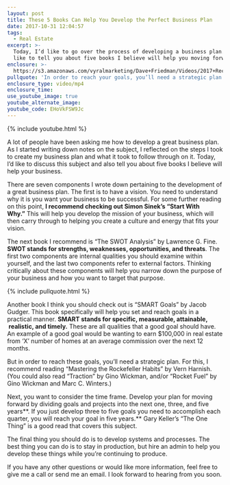 ```yaml
---
layout: post
title: These 5 Books Can Help You Develop the Perfect Business Plan
date: 2017-10-31 12:04:57
tags:
  - Real Estate
excerpt: >-
  Today, I’d like to go over the process of developing a business plan. I’d also
  like to tell you about five books I believe will help you moving forward.
enclosure: >-
  https://s3.amazonaws.com/vyralmarketing/Dave+Friedman/Videos/2017+Recruiting/5+Books+To+Help+Your+Business+-+Charleston+%2526+Mt.+Pleasant+Real+Estate+Agent.mp4
pullquote: 'In order to reach your goals, you’ll need a strategic plan.'
enclosure_type: video/mp4
enclosure_time:
use_youtube_image: true
youtube_alternate_image:
youtube_code: EHoVkFSW9Jc
---
```



{% include youtube.html %}

A lot of people have been asking me how to develop a great business plan. As I started writing down notes on the subject, I reflected on the steps I took to create my business plan and what it took to follow through on it. Today, I’d like to discuss this subject and also tell you about five books I believe will help your business.

There are seven components I wrote down pertaining to the development of a great business plan. The first is to have a vision. You need to understand why it is you want your business to be successful. For some further reading on this point, **I recommend checking out Simon Sinek’s “Start With Why.”**&nbsp;This will help you develop the mission of your business, which will then carry through to helping you create a culture and energy that fits your vision.

The next book I recommend is “The SWOT Analysis” by Lawrence G. Fine. **SWOT stands for strengths, weaknesses, opportunities, and threats**. The first two components are internal qualities you should examine within yourself, and the last two components refer to external factors. Thinking critically about these components will help you narrow down the purpose of your business and how you want to target that purpose.

{% include pullquote.html %}

Another book I think you should check out is “SMART Goals” by Jacob Gudger. This book specifically will help you set and reach goals in a practical manner. **SMART stands for specific, measurable, attainable, &nbsp;realistic, and timely.** These are all qualities that a good goal should have. An example of a good goal would be wanting to earn $100,000 in real estate from ‘X’ number of homes at an average commission over the next 12 months.

But in order to reach these goals, you’ll need a strategic plan. For this, I recommend reading “Mastering the Rockefeller Habits” by Vern Harnish. (You could also read “Traction” by Gino Wickman, and/or “Rocket Fuel” by Gino Wickman and Marc C. Winters.)

Next, you want to consider the time frame. Develop your plan for moving forward by dividing goals and projects into the next one, three, and five years**. If you just develop three to five goals you need to accomplish each quarter, you will reach your goal in five years.** Gary Keller’s “The One Thing” is a good read that covers this subject.

The final thing you should do is to develop systems and processes. The best thing you can do is to stay in production, but hire an admin to help you develop these things while you’re continuing to produce.

If you have any other questions or would like more information, feel free to give me a call or send me an email. I look forward to hearing from you soon.